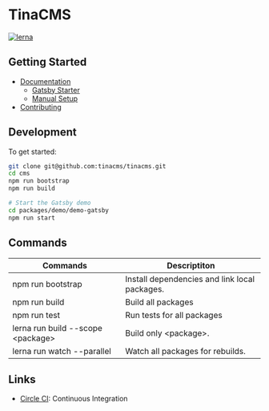 # TinaCMS

[![lerna](https://img.shields.io/badge/maintained%20with-lerna-cc00ff.svg)](https://lerna.js.org/)

## Getting Started

- [Documentation](./docs/README.md)
  - [Gatsby Starter](./gatsby/starter-setup.md)
  - [Manual Setup](./gatsby/manual-setup.md)
- [Contributing](./CONTRIBUTING.md)

## Development

To get started:

```bash
git clone git@github.com:tinacms/tinacms.git
cd cms
npm run bootstrap
npm run build

# Start the Gatsby demo
cd packages/demo/demo-gatsby
npm run start
```

## Commands

| Commands                           | Descriptiton                                  |
| ---------------------------------- | --------------------------------------------- |
| npm run bootstrap                  | Install dependencies and link local packages. |
| npm run build                      | Build all packages                            |
| npm run test                       | Run tests for all packages                    |
| lerna run build --scope \<package> | Build only \<package>.                        |
| lerna run watch --parallel         | Watch all packages for rebuilds.              |

## Links

- [Circle CI](https://circleci.com/gh/forestryio/cms): Continuous Integration
